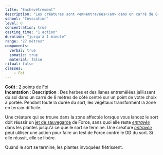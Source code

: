 ```yaml
---
title: "Enchevêtrement"
description: "Les créatures sont <em>entravées</em> dans un carré de 6 mètres."
school: "Invocation"
level: 0
concentration: true
casting_time: "1 action"
duration: "jusqu'à 1 minute"
range: "27 mètres"
components:
  verbal: true
  somatic: true
  material: false
ritual: false
classes:
    - Foi
---
```

**Coût** : 2 points de Foi  
**Incantation** : 
**Description** : Des herbes et des lianes entremêlées jaillissent du sol dans un carré de 6 mètres de côté centré sur un point de votre choix à portée. Pendant toute la durée du sort, les végétaux transforment la zone en terrain difficile.

Une créature qui se trouve dans la zone affectée lorsque vous lancez le sort doit réussir un [jet de sauvegarde](/utiliser-les-caracteristiques/#jets-de-sauvegarde) de Force, sans quoi elle reste [_entravée_](/gerer-la-sante-du-personnage/#entrave) dans les plantes jusqu'à ce que le sort se termine. Une créature [_entravée_](/gerer-la-sante-du-personnage/#entrave) peut utiliser une action pour faire un test de Force contre le DD du sort. Si elle réussit, elle se libère.

Quand le sort se termine, les plantes invoquées flétrissent.
